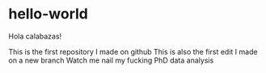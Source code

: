 # hello-world
Hola calabazas!

This is the first repository I made on github
This is also the first edit I made on a new branch
Watch me nail my fucking PhD data analysis

